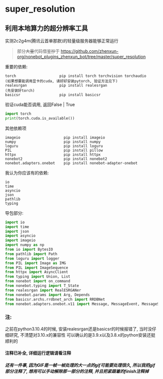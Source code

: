 # super_resolution
## 利用本地算力的超分辨率工具
实测2c2g4m(腾讯云首单那款)的轻量级服务器能够正常运行

> 部分~~大量~~代码借鉴~~抄~~于 https://github.com/zhenxun-org/nonebot_plugins_zhenxun_bot/tree/master/super_resolution


重要的依赖:

    torch                    pip install torch torchvision torchaudio    (如果想要能调用显卡的cuda, 请好好安装pytorch, 验证方法见下) 
    realesrgan               pip install realesrgan                      (先安装好torch)
    basicsr                  pip install basicsr
    
验证cuda能否调用, 返回False | True
```python
import torch
print(torch.cuda.is_available()) 
```
 
其他依赖项

    imageio                    pip install imageio
    numpy                      pip install numpy    
    loguru                     pip install loguru      
    PIL                        pip install pillow    
    httpx                      pip install httpx    
    nonebot2                   pip install nonebot2    
    nonebot.adapters.onebot    pip install nonebot-adapter-onebot


我认为你应该有的依赖:

    io    
    time    
    asyncio    
    json    
    pathlib    
    typing
    
    
    
导包部分:
```python
import io
import time
import json
import asyncio
import imageio
import numpy as np
from io import BytesIO
from pathlib import Path
from loguru import logger
from PIL import Image as IMG
from PIL import ImageSequence
from httpx import AsyncClient
from typing import Union, List
from nonebot import on_command
from nonebot.typing import T_State
from realesrgan import RealESRGANer
from nonebot.params import Arg, Depends
from basicsr.archs.rrdbnet_arch import RRDBNet
from nonebot.adapters.onebot.v11 import Message, MessageEvent, MessageSegment
```
    
### 注:
之前在python3.10.4的时候, 安装realesrgan还是basicsr的时候报错了, 当时没仔细研究, 不清楚对3.10.x的兼容性
可以确认的是3.9.x以及3.8.x的python安装还挺顺利的



#### 注释已补全, 详细运行逻辑请看注释



##### 还有一件事, 因为GIF是一帧一帧处理的大一点的gif可能要处理很久, 所以我把gif部分注释了, 想用可以手动解除那一部分的注释, 并且把紧跟着的finish注释掉
